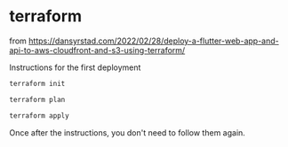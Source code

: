 # terraform

from https://dansyrstad.com/2022/02/28/deploy-a-flutter-web-app-and-api-to-aws-cloudfront-and-s3-using-terraform/

Instructions for the first deployment

```bash
terraform init

terraform plan

terraform apply
```

Once after the instructions, you don't need to follow them again.
